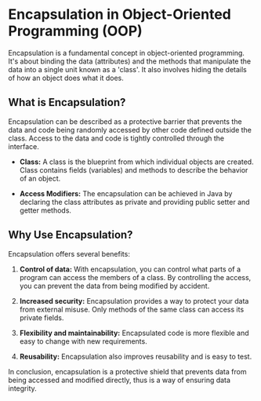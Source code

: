 # Encapsulation in Object-Oriented Programming (OOP)

Encapsulation is a fundamental concept in object-oriented programming. It's about binding the data (attributes) and the methods that manipulate the data into a single unit known as a 'class'. It also involves hiding the details of how an object does what it does.

## What is Encapsulation?

Encapsulation can be described as a protective barrier that prevents the data and code being randomly accessed by other code defined outside the class. Access to the data and code is tightly controlled through the interface.

- **Class:** A class is the blueprint from which individual objects are created. Class contains fields (variables) and methods to describe the behavior of an object.

- **Access Modifiers:** The encapsulation can be achieved in Java by declaring the class attributes as private and providing public setter and getter methods.

## Why Use Encapsulation?

Encapsulation offers several benefits:

1. **Control of data:** With encapsulation, you can control what parts of a program can access the members of a class. By controlling the access, you can prevent the data from being modified by accident.

2. **Increased security:** Encapsulation provides a way to protect your data from external misuse. Only methods of the same class can access its private fields.

3. **Flexibility and maintainability:** Encapsulated code is more flexible and easy to change with new requirements.

4. **Reusability:** Encapsulation also improves reusability and is easy to test.

In conclusion, encapsulation is a protective shield that prevents data from being accessed and modified directly, thus is a way of ensuring data integrity.
